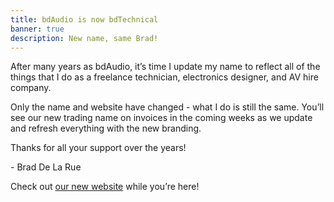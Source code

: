 ```yaml
---
title: bdAudio is now bdTechnical
banner: true
description: New name, same Brad!
---
```

After many years as bdAudio, it’s time I update my name to reflect all of the things that I do as a freelance technician, electronics designer, and AV hire company.

Only the name and website have changed - what I do is still the same. You’ll see our new trading name on invoices in the coming weeks as we update and refresh everything with the new branding.

Thanks for all your support over the years!

\- Brad De La Rue




Check out [our new website](/) while you’re here!
